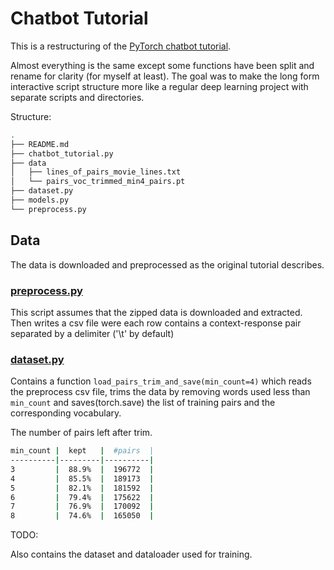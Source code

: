 # Chatbot Tutorial

This is a restructuring of the 
[PyTorch chatbot tutorial](https://pytorch.org/tutorials/beginner/chatbot_tutorial.html).


Almost everything is the same except some functions have been split and rename for clarity
(for myself at least). The goal was to make the long form interactive script structure
more like a regular deep learning project with separate scripts and directories.


Structure:
```bash
.
├── README.md
├── chatbot_tutorial.py
├── data
│   ├── lines_of_pairs_movie_lines.txt
│   └── pairs_voc_trimmed_min4_pairs.pt
├── dataset.py
├── models.py
└── preprocess.py
```

## Data

The data is downloaded and preprocessed as the original tutorial describes. 

### [preprocess.py](preprocess.py)

This script assumes that the zipped data is downloaded and extracted. Then writes a csv
file were each row contains a context-response pair separated by a delimiter ('\t' by
default)

###  [dataset.py](dataset.py)

Contains a function `load_pairs_trim_and_save(min_count=4)` which reads the preprocess csv
file, trims the data by removing words used less than `min_count` and saves(torch.save)
the list of training pairs and the corresponding vocabulary.


The number of pairs left after trim.
```bash
min_count |  kept   |  #pairs  |
----------|---------|----------|
3         |  88.9%  |  196772  |
4         |  85.5%  |  189173  |
5         |  82.1%  |  181592  |
6         |  79.4%  |  175622  |
7         |  76.9%  |  170092  |
8         |  74.6%  |  165050  |
```

TODO:

Also contains the dataset and dataloader used for training.
